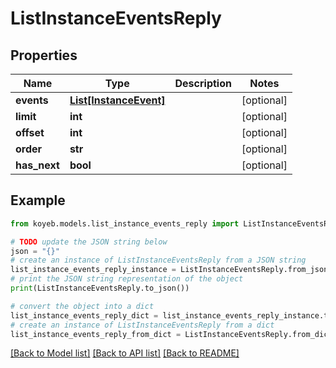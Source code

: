 # ListInstanceEventsReply


## Properties

Name | Type | Description | Notes
------------ | ------------- | ------------- | -------------
**events** | [**List[InstanceEvent]**](InstanceEvent.md) |  | [optional] 
**limit** | **int** |  | [optional] 
**offset** | **int** |  | [optional] 
**order** | **str** |  | [optional] 
**has_next** | **bool** |  | [optional] 

## Example

```python
from koyeb.models.list_instance_events_reply import ListInstanceEventsReply

# TODO update the JSON string below
json = "{}"
# create an instance of ListInstanceEventsReply from a JSON string
list_instance_events_reply_instance = ListInstanceEventsReply.from_json(json)
# print the JSON string representation of the object
print(ListInstanceEventsReply.to_json())

# convert the object into a dict
list_instance_events_reply_dict = list_instance_events_reply_instance.to_dict()
# create an instance of ListInstanceEventsReply from a dict
list_instance_events_reply_from_dict = ListInstanceEventsReply.from_dict(list_instance_events_reply_dict)
```
[[Back to Model list]](../README.md#documentation-for-models) [[Back to API list]](../README.md#documentation-for-api-endpoints) [[Back to README]](../README.md)


